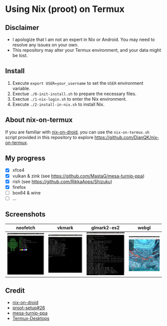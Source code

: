 # Using Nix (proot) on Termux

## Disclaimer

- I apologize that I am not an expert in Nix or Android. You may need to resolve any issues on your own.
- This repository may alter your Termux environment, and your data might be lost.

## Install

1. Execute `export USER=your_username` to set the `USER` environment variable.
2. Exectue `./0-init-install.sh` to prepare the necessary files.
3. Exectue `./1-nix-login.sh` to enter the Nix environment.
4. Execute `./2-install-in-nix.sh` to install Nix.

## About nix-on-termux

If you are familiar with [nix-on-droid](https://github.com/nix-community/nix-on-droid), you can use the `nix-on-termux.sh` script provided in this repository to explore https://github.com/DianQK/nix-on-termux.

## My progress

- [x] xfce4
- [x] vulkan & zink (see https://github.com/MastaG/mesa-turnip-ppa)
- [x] rish (see https://github.com/RikkaApps/Shizuku)
- [x] firefox
- [ ] box64 & wine
- [ ] ...

## Screenshots

| neofetch | vkmark | glmark2-es2 | webgl |
|:--------:|:------:|:-----------:|:-----:|
| ![neofetch](./images/neofetch.jpg) | ![vkmark](./images/vkmark.jpg) | ![glmark2-es2](./images/glmark2-es2.jpg) | ![webgl](./images/webgl.jpg) |

## Credit

- [nix-on-droid](https://github.com/nix-community/nix-on-droid)
- [proot-setup#26](https://github.com/xDoge26/proot-setup/issues/26)
- [mesa-turnip-ppa](https://github.com/MastaG/mesa-turnip-ppa)
- [Termux-Desktops](https://github.com/LinuxDroidMaster/Termux-Desktops)
